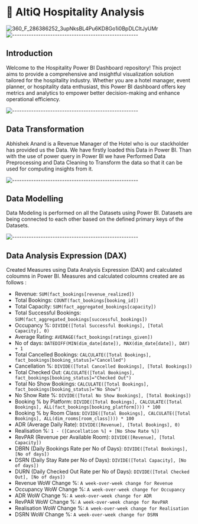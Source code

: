 # 🏨 AltiQ Hospitality Analysis
![360_F_286386252_3upNksBL4Pu6KD8Go1i0BpDLCltJyUMr](https://github.com/NizaafDabir/Hospitality_Domain_DataAnalysis/assets/110449627/c6825592-ea8a-4e15-ac65-647477ec1069)
![-----------------------------------------------------](https://raw.githubusercontent.com/andreasbm/readme/master/assets/lines/rainbow.png)
## Introduction
Welcome to the Hospitality Power BI Dashboard repository! This project aims to provide a comprehensive and insightful visualization solution tailored for the hospitality industry. Whether you are a hotel manager, event planner, or hospitality data enthusiast, this Power BI dashboard offers key metrics and analytics to empower better decision-making and enhance operational efficiency.

![-----------------------------------------------------](https://raw.githubusercontent.com/andreasbm/readme/master/assets/lines/rainbow.png)
## Data Transformation
Abhishek Anand is a Revenue Manager of the Hotel who is our stackholder has provided us the Data. We have firstly loaded this Data in Power BI. Than with the use of power query in Power BI we have Performed Data Preprocessing and Data Cleaning to Transform the data so that it can be used for computing insights from it.

![-----------------------------------------------------](https://raw.githubusercontent.com/andreasbm/readme/master/assets/lines/rainbow.png)
## Data Modelling

Data Modeling is performed on all the Datasets using Power BI. Datasets are being connected to each other based on the defined primary keys of the Datasets.

![-----------------------------------------------------](https://raw.githubusercontent.com/andreasbm/readme/master/assets/lines/rainbow.png)

## Data Analysis Expression (DAX)
Created Measures using Data Analysis Expression (DAX) and calculated coloumns in Power BI. Measures and calculated coloumns created are as follows :

- Revenue: `SUM(fact_bookings[revenue_realized])`
- Total Bookings: `COUNT(fact_bookings[booking_id])`
- Total Capacity: `SUM(fact_aggregated_bookings[capacity])`
- Total Successful Bookings: `SUM(fact_aggregated_bookings[successful_bookings])`
- Occupancy %: `DIVIDE([Total Successful Bookings], [Total Capacity], 0)`
- Average Rating: `AVERAGE(fact_bookings[ratings_given])`
- No of days: `DATEDIFF(MIN(dim_date[date]), MAX(dim_date[date]), DAY) + 1`
- Total Cancelled Bookings: `CALCULATE([Total Bookings], fact_bookings[booking_status]="Cancelled")`
- Cancellation %: `DIVIDE([Total Cancelled Bookings], [Total Bookings])`
- Total Checked Out: `CALCULATE([Total Bookings], fact_bookings[booking_status]="Checked Out")`
- Total No Show Bookings: `CALCULATE([Total Bookings], fact_bookings[booking_status]="No Show")`
- No Show Rate %: `DIVIDE([Total No Show Bookings], [Total Bookings])`
- Booking % by Platform: `DIVIDE([Total Bookings], CALCULATE([Total Bookings], ALL(fact_bookings[booking_platform]))) * 100`
- Booking % by Room Class: `DIVIDE([Total Bookings], CALCULATE([Total Bookings], ALL(dim_rooms[room_class]))) * 100`
- ADR (Average Daily Rate): `DIVIDE([Revenue], [Total Bookings], 0)`
- Realisation %: `1 - ([Cancellation %] + [No Show Rate %])`
- RevPAR (Revenue per Available Room): `DIVIDE([Revenue], [Total Capacity])`
- DBRN (Daily Bookings Rate per No of Days): `DIVIDE([Total Bookings], [No of days])`
- DSRN (Daily Stay Rate per No of Days): `DIVIDE([Total Capacity], [No of days])`
- DURN (Daily Checked Out Rate per No of Days): `DIVIDE([Total Checked Out], [No of days])`
- Revenue WoW Change %: `A week-over-week change for Revenue`
- Occupancy WoW Change %: `A week-over-week change for Occupancy`
- ADR WoW Change %: `A week-over-week change for ADR`
- RevPAR WoW Change %: `A week-over-week change for RevPAR`
- Realisation WoW Change %: `A week-over-week change for Realisation`
- DSRN WoW Change %: `A week-over-week change for DSRN`

